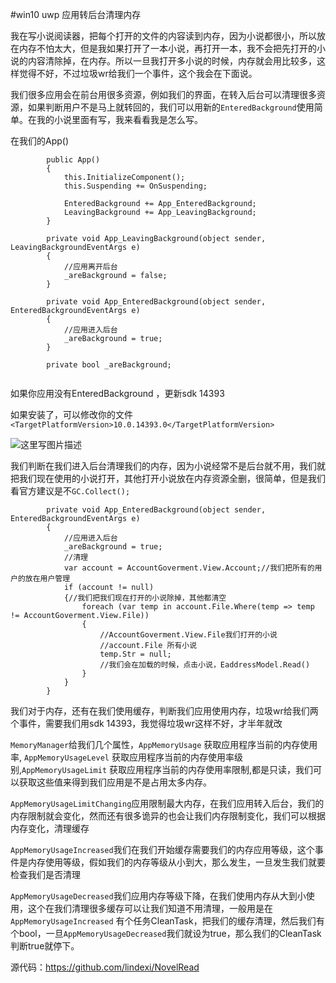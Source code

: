 #win10 uwp 应用转后台清理内存

我在写小说阅读器，把每个打开的文件的内容读到内存，因为小说都很小，所以放在内存不怕太大，但是我如果打开了一本小说，再打开一本，我不会把先打开的小说的内容清除掉，在内存。所以一旦我打开多小说的时候，内存就会用比较多，这样觉得不好，不过垃圾wr给我们一个事件，这个我会在下面说。

我们很多应用会在前台用很多资源，例如我们的界面，在转入后台可以清理很多资源，如果判断用户不是马上就转回的，我们可以用新的`EnteredBackground`使用简单。在我的小说里面有写，我来看看我是怎么写。

在我们的App()

```
        public App()
        {
            this.InitializeComponent();
            this.Suspending += OnSuspending;

            EnteredBackground += App_EnteredBackground;
            LeavingBackground += App_LeavingBackground;
        }

        private void App_LeavingBackground(object sender, LeavingBackgroundEventArgs e)
        {
            //应用离开后台
            _areBackground = false;
        }

        private void App_EnteredBackground(object sender, EnteredBackgroundEventArgs e)
        {
            //应用进入后台
            _areBackground = true;
        }

        private bool _areBackground;


```

如果你应用没有EnteredBackground ，更新sdk 14393

如果安装了，可以修改你的文件`<TargetPlatformVersion>10.0.14393.0</TargetPlatformVersion>`

![这里写图片描述](http://img.blog.csdn.net/20160913190120214)

我们判断在我们进入后台清理我们的内存，因为小说经常不是后台就不用，我们就把我们现在使用的小说打开，其他打开小说放在内存资源全删，很简单，但是我们看官方建议是不`GC.Collect();`

```
        private void App_EnteredBackground(object sender, EnteredBackgroundEventArgs e)
        {
            //应用进入后台
            _areBackground = true;
            //清理
            var account = AccountGoverment.View.Account;//我们把所有的用户的放在用户管理
            if (account != null)
            {//我们把我们现在打开的小说除掉，其他都清空
                foreach (var temp in account.File.Where(temp => temp != AccountGoverment.View.File))
                {
                    //AccountGoverment.View.File我们打开的小说
                    //account.File 所有小说
                    temp.Str = null;
                    //我们会在加载的时候，点击小说，EaddressModel.Read()
                }
            }
        }
```

我们对于内存，还有在我们使用缓存，判断我们应用使用内存，垃圾wr给我们两个事件，需要我们用sdk 14393，我觉得垃圾wr这样不好，才半年就改

`MemoryManager`给我们几个属性，`AppMemoryUsage` 获取应用程序当前的内存使用率, `AppMemoryUsageLevel` 获取应用程序当前的内存使用率级别,`AppMemoryUsageLimit` 获取应用程序当前的内存使用率限制,都是只读，我们可以获取这些值来得到我们应用是不是占用太多内存。

`AppMemoryUsageLimitChanging`应用限制最大内存，在我们应用转入后台，我们的内存限制就会变化，然而还有很多诡异的也会让我们内存限制变化，我们可以根据内存变化，清理缓存

`AppMemoryUsageIncreased`我们在我们开始缓存需要我们的内存应用等级，这个事件是内存使用等级，假如我们的内存等级从小到大，那么发生，一旦发生我们就要检查我们是否清理

`AppMemoryUsageDecreased`我们应用内存等级下降，在我们使用内存从大到小使用，这个在我们清理很多缓存可以让我们知道不用清理，一般用是在`AppMemoryUsageIncreased` 有个任务CleanTask，把我们的缓存清理，然后我们有个bool，一旦`AppMemoryUsageDecreased`我们就设为true，那么我们的CleanTask判断true就停下。


源代码：https://github.com/lindexi/NovelRead





